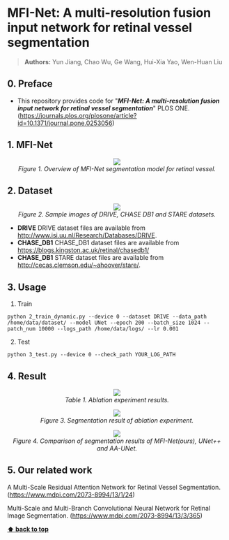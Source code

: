 # MFI-Net: A multi-resolution fusion input network for retinal vessel segmentation

> **Authors:** 
> Yun Jiang,
> Chao Wu,
> Ge Wang,
> Hui-Xia Yao,
> Wen-Huan Liu

## 0. Preface

- This repository provides code for "_**MFI-Net: A multi-resolution fusion input network for retinal vessel segmentation**_" PLOS ONE. 
(https://journals.plos.org/plosone/article?id=10.1371/journal.pone.0253056) 

## 1. MFI-Net

<p align="center">
    <img src="https://journals.plos.org/plosone/article/figure/image?size=large&id=10.1371/journal.pone.0253056.g001"/> <br />
    <em> 
    Figure 1. Overview of MFI-Net segmentation model for retinal vessel. 
    </em>
</p>

## 2. Dataset

<p align="center">
    <img src="https://journals.plos.org/plosone/article/figure/image?size=large&id=10.1371/journal.pone.0253056.g003"/> <br />
    <em> 
    Figure 2. Sample images of DRIVE, CHASE DB1 and STARE datasets. 
    </em>
</p>


- **DRIVE**
    DRIVE dataset files are available from http://www.isi.uu.nl/Research/Databases/DRIVE.
- **CHASE_DB1**
    CHASE_DB1 dataset files are available from https://blogs.kingston.ac.uk/retinal/chasedb1/
- **CHASE_DB1**
     STARE dataset files are available from http://cecas.clemson.edu/~ahoover/stare/.

## 3. Usage
1. Train

`python 2_train_dynamic.py --device 0 --dataset DRIVE --data_path /home/data/dataset/ --model UNet --epoch 200 --batch_size 1024 --patch_num 10000 --logs_path /home/data/logs/ --lr 0.001`

2. Test

`python 3_test.py --device 0 --check_path YOUR_LOG_PATH`

## 4. Result

<p align="center">
    <img src="https://journals.plos.org/plosone/article/figure/image?size=large&id=10.1371/journal.pone.0253056.t001"/> <br />
    <em> 
    Table 1. Ablation experiment results. 
    </em>
</p>

<p align="center">
    <img src="https://journals.plos.org/plosone/article/figure/image?size=large&id=10.1371/journal.pone.0253056.g006"/> <br />
    <em> 
    Figure 3. Segmentation result of ablation experiment. 
    </em>
</p>



<p align="center">
    <img src="https://journals.plos.org/plosone/article/figure/image?size=large&id=10.1371/journal.pone.0253056.g007"/> <br />
    <em> 
    Figure 4. Comparison of segmentation results of MFI-Net(ours), UNet++ and AA-UNet. 
    </em>
</p>

## 5. Our related work
A Multi-Scale Residual Attention Network for Retinal Vessel Segmentation. (https://www.mdpi.com/2073-8994/13/1/24)

Multi-Scale and Multi-Branch Convolutional Neural Network for Retinal Image Segmentation. (https://www.mdpi.com/2073-8994/13/3/365)

**[⬆ back to top](#0-preface)**

